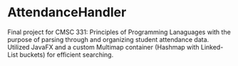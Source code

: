 # AttendanceHandler
Final project for CMSC 331: Principles of Programming Lanaguages with the purpose of parsing through 
and organizing student attendance data. Utilized JavaFX and a custom Multimap container (Hashmap with Linked-List buckets)
for efficient searching.
